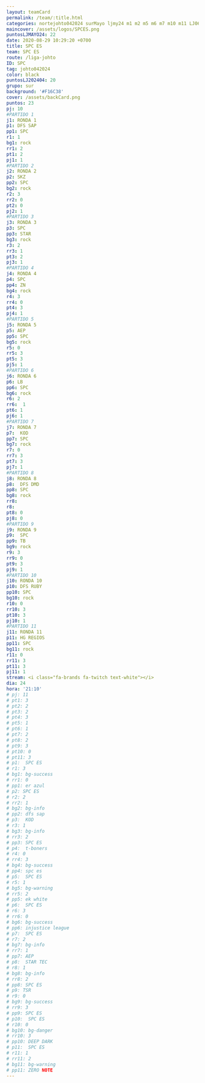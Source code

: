 ```yaml
---
layout: teamCard
permalink: /team/:title.html
categories: nortejohto042024 surMayo ljmy24 m1 m2 m5 m6 m7 m10 m11 LJ06 LJ3 LJ4 LJ9
maincover: /assets/logos/SPCES.png
puntosLJMAYO24: 22
date: 2020-08-29 10:29:20 +0700
title: SPC ES
team: SPC ES
route: /liga-johto
ID: SPC
tag: johto042024
color: black
puntosLJ202404: 20
grupo: sur
background: '#F16C38'
cover: /assets/backCard.png
puntos: 23
pj: 10
#PARTIDO 1
j1: RONDA 1
p1: DFS SAP
pp1: SPC
r1: 1
bg1: rock
rr1: 2
pt1: 2
pj1: 1
#PARTIDO 2
j2: RONDA 2
p2: SKZ
pp2: SPC
bg2: rock
r2: 3
rr2: 0
pt2: 0
pj2: 1
#PARTIDO 3
j3: RONDA 3
p3: SPC
pp3: STAR
bg3: rock
r3: 2
rr3: 1
pt3: 2
pj3: 1
#PARTIDO 4
j4: RONDA 4
p4: SPC
pp4: ZN
bg4: rock
r4: 3
rr4: 0
pt4: 3
pj4: 1
#PARTIDO 5
j5: RONDA 5
p5: AEP
pp5: SPC
bg5: rock
r5: 0
rr5: 3
pt5: 3
pj5: 1 
#PARTIDO 6
j6: RONDA 6
p6: LB
pp6: SPC
bg6: rock
r6: 2
rr6:  1
pt6: 1
pj6: 1
#PARTIDO 7
j7: RONDA 7
p7:  KOD
pp7: SPC
bg7: rock
r7: 0
rr7: 3
pt7: 3
pj7: 1 
#PARTIDO 8
j8: RONDA 8
p8:  DFS DMD
pp8: SPC
bg8: rock
rr8: 
r8: 
pt8: 0
pj8: 0 
#PARTIDO 9
j9: RONDA 9
p9:  SPC
pp9: TB
bg9: rock
r9: 3
rr9: 0
pt9: 3
pj9: 1 
#PARTIDO 10
j10: RONDA 10
p10: DFS RUBY
pp10: SPC
bg10: rock
r10: 0
rr10: 3
pt10: 3
pj10: 1
#PARTIDO 11
j11: RONDA 11
p11: HG REGIOS
pp11: SPC
bg11: rock
r11: 0
rr11: 3
pt11: 3
pj11: 1 
stream: <i class="fa-brands fa-twitch text-white"></i>
dia: 24
hora: '21:10'
# pj: 11
# pt1: 3
# pt2: 2
# pt3: 2
# pt4: 3
# pt5: 1
# pt6: 1
# pt7: 2
# pt8: 2
# pt9: 3
# pt10: 0
# pt11: 3
# p1:  SPC ES
# r1: 3
# bg1: bg-success
# rr1: 0
# pp1: er azul
# p2: SPC ES
# r2: 2
# rr2: 1
# bg2: bg-info
# pp2: dfs sap
# p3:  KOD
# r3: 1
# bg3: bg-info
# rr3: 2
# pp3: SPC ES
# p4:  t-boners
# r4: 0
# rr4: 3
# bg4: bg-success
# pp4: spc es
# p5:  SPC ES
# r5: 1
# bg5: bg-warning
# rr5: 2
# pp5: ek white
# p6:  SPC ES
# r6: 3
# rr6: 0
# bg6: bg-success
# pp6: injustice league
# p7:  SPC ES
# r7: 2
# bg7: bg-info
# rr7: 1
# pp7: AEP
# p8:  STAR TEC
# r8: 1
# bg8: bg-info
# rr8: 2
# pp8: SPC ES
# p9: TSR
# r9: 0
# bg9: bg-success
# rr9: 3
# pp9: SPC ES
# p10:  SPC ES
# r10: 0
# bg10: bg-danger
# rr10: 3
# pp10: DEEP DARK
# p11:  SPC ES
# r11: 1
# rr11: 2
# bg11: bg-warning
# pp11: ZERO NOTE
---
```



